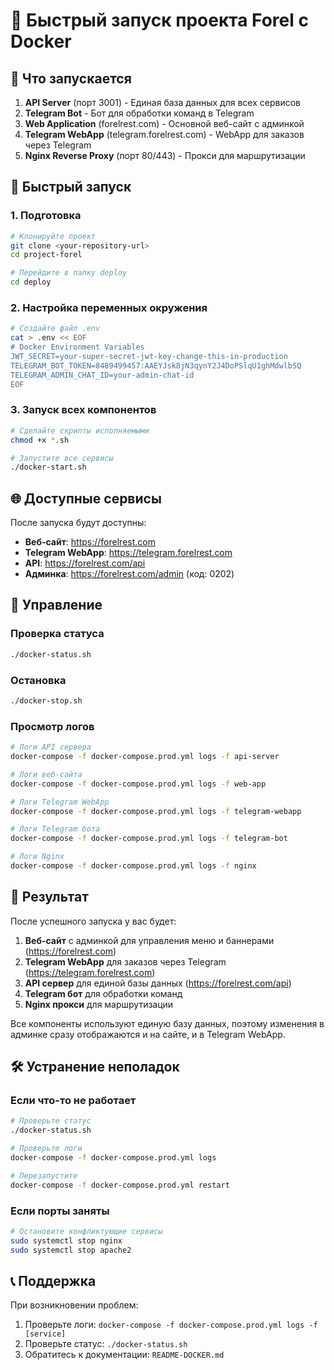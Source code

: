 # 🚀 Быстрый запуск проекта Forel с Docker

## 🎯 Что запускается

1. **API Server** (порт 3001) - Единая база данных для всех сервисов
2. **Telegram Bot** - Бот для обработки команд в Telegram
3. **Web Application** (forelrest.com) - Основной веб-сайт с админкой
4. **Telegram WebApp** (telegram.forelrest.com) - WebApp для заказов через Telegram
5. **Nginx Reverse Proxy** (порт 80/443) - Прокси для маршрутизации

## 🚀 Быстрый запуск

### 1. Подготовка

```bash
# Клонируйте проект
git clone <your-repository-url>
cd project-forel

# Перейдите в папку deploy
cd deploy
```

### 2. Настройка переменных окружения

```bash
# Создайте файл .env
cat > .env << EOF
# Docker Environment Variables
JWT_SECRET=your-super-secret-jwt-key-change-this-in-production
TELEGRAM_BOT_TOKEN=8489499457:AAEYJsk8jN3qynY2J4DoPSlqU1ghMdwlbSQ
TELEGRAM_ADMIN_CHAT_ID=your-admin-chat-id
EOF
```

### 3. Запуск всех компонентов

```bash
# Сделайте скрипты исполняемыми
chmod +x *.sh

# Запустите все сервисы
./docker-start.sh
```

## 🌐 Доступные сервисы

После запуска будут доступны:

- **Веб-сайт**: https://forelrest.com
- **Telegram WebApp**: https://telegram.forelrest.com
- **API**: https://forelrest.com/api
- **Админка**: https://forelrest.com/admin (код: 0202)

## 🔧 Управление

### Проверка статуса
```bash
./docker-status.sh
```

### Остановка
```bash
./docker-stop.sh
```

### Просмотр логов
```bash
# Логи API сервера
docker-compose -f docker-compose.prod.yml logs -f api-server

# Логи веб-сайта
docker-compose -f docker-compose.prod.yml logs -f web-app

# Логи Telegram WebApp
docker-compose -f docker-compose.prod.yml logs -f telegram-webapp

# Логи Telegram бота
docker-compose -f docker-compose.prod.yml logs -f telegram-bot

# Логи Nginx
docker-compose -f docker-compose.prod.yml logs -f nginx
```

## 🎯 Результат

После успешного запуска у вас будет:

1. **Веб-сайт** с админкой для управления меню и баннерами (https://forelrest.com)
2. **Telegram WebApp** для заказов через Telegram (https://telegram.forelrest.com)
3. **API сервер** для единой базы данных (https://forelrest.com/api)
4. **Telegram бот** для обработки команд
5. **Nginx прокси** для маршрутизации

Все компоненты используют единую базу данных, поэтому изменения в админке сразу отображаются и на сайте, и в Telegram WebApp.

## 🛠️ Устранение неполадок

### Если что-то не работает
```bash
# Проверьте статус
./docker-status.sh

# Проверьте логи
docker-compose -f docker-compose.prod.yml logs

# Перезапустите
docker-compose -f docker-compose.prod.yml restart
```

### Если порты заняты
```bash
# Остановите конфликтующие сервисы
sudo systemctl stop nginx
sudo systemctl stop apache2
```

## 📞 Поддержка

При возникновении проблем:

1. Проверьте логи: `docker-compose -f docker-compose.prod.yml logs -f [service]`
2. Проверьте статус: `./docker-status.sh`
3. Обратитесь к документации: `README-DOCKER.md`
